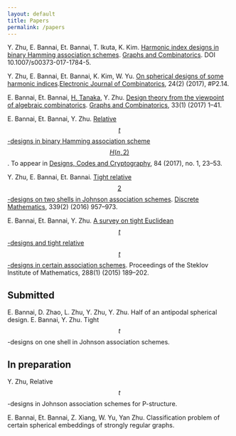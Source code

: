 ```yaml
---
layout: default
title: Papers
permalink: /papers
---
```


 Y. Zhu, E. Bannai, Et. Bannai, T. Ikuta, K. Kim. [Harmonic index designs in binary Hamming association schemes](https://link.springer.com/article/10.1007/s00373-017-1784-5).  [Graphs and Combinatorics](https://link.springer.com/journal/373). DOI 10.1007/s00373-017-1784-5.
 

Y. Zhu, E. Bannai, Et. Bannai, K. Kim, W. Yu. [On spherical designs of some harmonic indices](http://www.combinatorics.org/ojs/index.php/eljc/article/view/v24i2p14/pdf).[Electronic Journal of Combinatorics](http://www.combinatorics.org/ojs/index.php/eljc/index), 24(2) (2017), #P2.14.

 
E. Bannai, Et. Bannai, [H. Tanaka](http://www.math.is.tohoku.ac.jp/%7Ehtanaka/), Y. Zhu. [Design theory from the viewpoint of algebraic combinatorics](http://link.springer.com/article/10.1007/s00373-016-1739-2). [Graphs and Combinatorics](https://link.springer.com/journal/373), 33(1) (2017) 1–41.

 E. Bannai, Et. Bannai, Y. Zhu. [Relative $$t$$-designs in binary Hamming association scheme $$H(n,2)$$](http://link.springer.com/article/10.1007/s10623-016-0200-0). To appear in [Designs, Codes and Cryptography](https://link.springer.com/journal/10623), 84 (2017), no. 1, 23–53.

 Y. Zhu, E. Bannai, Et. Bannai. [Tight relative $$2$$-designs on two shells in Johnson association schemes](http://www.sciencedirect.com/science/article/pii/S0012365X15003787). [Discrete Mathematics](https://www.journals.elsevier.com/discrete-mathematics/), 339(2) (2016) 957–973.

E. Bannai, Et. Bannai, Y. Zhu. [A survey on tight Euclidean $$t$$-designs and tight relative $$t$$-designs in certain association schemes](http://link.springer.com/article/10.1134%2FS0081543815010149). Proceedings of the Steklov Institute of Mathematics, 288(1) (2015) 189–202.

## Submitted
E. Bannai, D. Zhao, L. Zhu, Y. Zhu, Y. Zhu. Half of an antipodal spherical design.
E. Bannai, Y. Zhu. Tight $$t$$-designs on one shell in Johnson association schemes.

## In preparation
Y. Zhu, Relative $$t$$-designs in Johnson association schemes for P-structure.

E. Bannai, Et. Bannai, Z. Xiang, W. Yu, Yan Zhu. Classification problem of certain spherical embeddings of strongly regular graphs.

